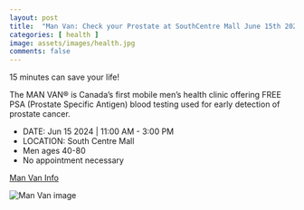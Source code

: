 ```yaml
---
layout: post
title:  "Man Van: Check your Prostate at SouthCentre Mall June 15th 2024"
categories: [ health ]
image: assets/images/health.jpg
comments: false
---
```


15 minutes can save your life!

The MAN VAN® is Canada’s first mobile men’s health clinic offering FREE PSA (Prostate Specific Antigen) blood testing used for early detection of prostate cancer.

- DATE: Jun 15 2024 | 11:00 AM - 3:00 PM
- LOCATION: South Centre Mall
- Men ages 40-80
- No appointment necessary

[Man Van Info](https://www.prostatecancercentre.ca/the-man-van/)

![Man Van image](https://www.prostatecancercentre.ca/wp-content/uploads/2023/12/banner_manvan02b.jpg")